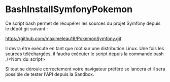 # BashInstallSymfonyPokemon

Ce script bash permet de récupérer les sources du projet Symfony depuis le dépôt git suivant :

https://github.com/maximeleau18/PokemonSymfony.git

Il devra être exécuté en tant que root sur une distribution Linux. Une fois les sources téléchargées, il faudra 
exécuter le script depuis la commande bash ./<Nom_du_script>

Si tout se déroule correctement votre navigateur préféré se lancera et il sera possible de tester l'API depuis la Sandbox.
